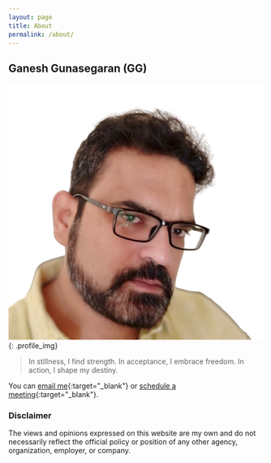 ```yaml
---
layout: page
title: About
permalink: /about/
---
```


## Ganesh Gunasegaran (GG)

![GG alt >](/assets/images/gg.png){: .profile_img}

> In stillness, I find strength. In acceptance, I embrace freedom. In action, I shape my destiny.

You can [email me](mailto:me@itsgg.com?subject=Web%20Contact){:target="_blank"} or [schedule a meeting](https://contact.itsgg.com/hello){:target="_blank"}.

### Disclaimer

The views and opinions expressed on this website are my own and do not necessarily reflect the official policy or position of any other agency, organization, employer, or company.
